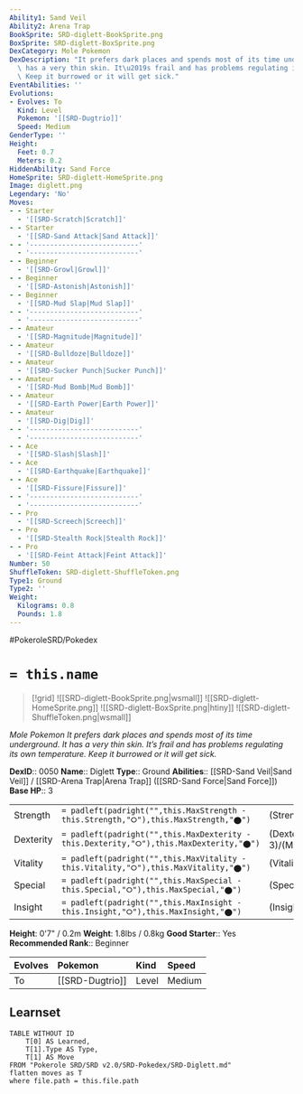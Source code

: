 ```yaml
---
Ability1: Sand Veil
Ability2: Arena Trap
BookSprite: SRD-diglett-BookSprite.png
BoxSprite: SRD-diglett-BoxSprite.png
DexCategory: Mole Pokemon
DexDescription: "It prefers dark places and spends most of its time underground. It\
  \ has a very thin skin. It\u2019s frail and has problems regulating its own temperature.\
  \ Keep it burrowed or it will get sick."
EventAbilities: ''
Evolutions:
- Evolves: To
  Kind: Level
  Pokemon: '[[SRD-Dugtrio]]'
  Speed: Medium
GenderType: ''
Height:
  Feet: 0.7
  Meters: 0.2
HiddenAbility: Sand Force
HomeSprite: SRD-diglett-HomeSprite.png
Image: diglett.png
Legendary: 'No'
Moves:
- - Starter
  - '[[SRD-Scratch|Scratch]]'
- - Starter
  - '[[SRD-Sand Attack|Sand Attack]]'
- - '---------------------------'
  - '---------------------------'
- - Beginner
  - '[[SRD-Growl|Growl]]'
- - Beginner
  - '[[SRD-Astonish|Astonish]]'
- - Beginner
  - '[[SRD-Mud Slap|Mud Slap]]'
- - '---------------------------'
  - '---------------------------'
- - Amateur
  - '[[SRD-Magnitude|Magnitude]]'
- - Amateur
  - '[[SRD-Bulldoze|Bulldoze]]'
- - Amateur
  - '[[SRD-Sucker Punch|Sucker Punch]]'
- - Amateur
  - '[[SRD-Mud Bomb|Mud Bomb]]'
- - Amateur
  - '[[SRD-Earth Power|Earth Power]]'
- - Amateur
  - '[[SRD-Dig|Dig]]'
- - '---------------------------'
  - '---------------------------'
- - Ace
  - '[[SRD-Slash|Slash]]'
- - Ace
  - '[[SRD-Earthquake|Earthquake]]'
- - Ace
  - '[[SRD-Fissure|Fissure]]'
- - '---------------------------'
  - '---------------------------'
- - Pro
  - '[[SRD-Screech|Screech]]'
- - Pro
  - '[[SRD-Stealth Rock|Stealth Rock]]'
- - Pro
  - '[[SRD-Feint Attack|Feint Attack]]'
Number: 50
ShuffleToken: SRD-diglett-ShuffleToken.png
Type1: Ground
Type2: ''
Weight:
  Kilograms: 0.8
  Pounds: 1.8
---
```


#PokeroleSRD/Pokedex

# `= this.name`

> [!grid]
> ![[SRD-diglett-BookSprite.png|wsmall]]
> ![[SRD-diglett-HomeSprite.png]]
> ![[SRD-diglett-BoxSprite.png|htiny]]
> ![[SRD-diglett-ShuffleToken.png|wsmall]]


*Mole Pokemon*
*It prefers dark places and spends most of its time underground. It has a very thin skin. It’s frail and has problems regulating its own temperature. Keep it burrowed or it will get sick.*

**DexID**:: 0050
**Name**:: Diglett
**Type**:: Ground
**Abilities**:: [[SRD-Sand Veil|Sand Veil]] / [[SRD-Arena Trap|Arena Trap]] ([[SRD-Sand Force|Sand Force]])
**Base HP**:: 3

|           |                                                                                        |                                          |
| --------- | -------------------------------------------------------------------------------------- | ---------------------------------------- |
| Strength  | `= padleft(padright("",this.MaxStrength - this.Strength,"⭘"),this.MaxStrength,"⬤")`    | (Strength::2)/(MaxStrength::4)   |
| Dexterity | `= padleft(padright("",this.MaxDexterity - this.Dexterity,"⭘"),this.MaxDexterity,"⬤")` | (Dexterity:: 3)/(MaxDexterity::6) |
| Vitality  | `= padleft(padright("",this.MaxVitality - this.Vitality,"⭘"),this.MaxVitality,"⬤")`    | (Vitality::1)/(MaxVitality::3)   |
| Special   | `= padleft(padright("",this.MaxSpecial - this.Special,"⭘"),this.MaxSpecial,"⬤")`       | (Special::1)/(MaxSpecial::3)     |
| Insight   | `= padleft(padright("",this.MaxInsight - this.Insight,"⭘"),this.MaxInsight,"⬤")`       | (Insight::1)/(MaxInsight::3)     |

**Height**: 0'7" / 0.2m
**Weight**: 1.8lbs / 0.8kg
**Good Starter**:: Yes
**Recommended Rank**:: Beginner

| Evolves   | Pokemon         | Kind   | Speed   |
|:----------|:----------------|:-------|:--------|
| To        | [[SRD-Dugtrio]] | Level  | Medium  |

## Learnset

```dataview
TABLE WITHOUT ID
    T[0] AS Learned,
    T[1].Type AS Type,
    T[1] AS Move
FROM "Pokerole SRD/SRD v2.0/SRD-Pokedex/SRD-Diglett.md"
flatten moves as T
where file.path = this.file.path
```
